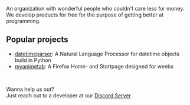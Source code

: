An organization with wonderful people who couldn't care less for money. We develop products for free for the purpose of getting better at programming.


## Popular projects

- [datetimeparser](https://github.com/aridevelopment-de/datetimeparser): A Natural Language Processor for datetime objects build in Python
- [myanimetab](https://github.com/aridevelopment-de/myanimetab): A Firefox Home- and Startpage designed for weebs


<br>

Wanna help us out?  
Just reach out to a developer at our [Discord Server](https://aridevelopment.de/dc)
